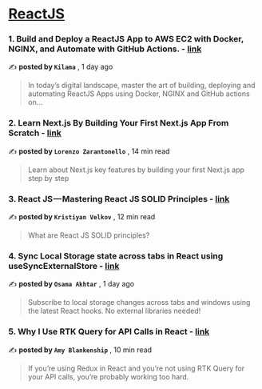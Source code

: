 
<h1><a href=https://medium.com/tag/reactjs/recommended target="_blank" rel="noopener noreferrer">ReactJS</a></h1>
<h3>1. Build and Deploy a ReactJS App to AWS EC2 with Docker, NGINX, and Automate with GitHub Actions. - <a href=https://medium.com/@kilama/build-and-deploy-a-reactjs-app-to-aws-ec2-with-docker-nginx-and-automate-with-github-actions-d8c57fb47967?source=tag_recommended_feed---------0-84----------reactjs----------5925762a_47ee_4d69_9efd_0a5c7e417b32------- target="_blank" rel="noopener noreferrer">link</a></h3>

✍️ **posted by `Kilama`** <date> , 1 day ago</date>

<blockquote>In today’s digital landscape, master the art of building, deploying and automating ReactJS Apps using Docker, NGINX and GitHub actions on…</blockquote>

<h3>2. Learn Next.js By Building Your First Next.js App From Scratch - <a href=https://medium.com/gitconnected/learn-next-js-by-building-your-first-next-js-app-from-scratch-8ec7cc93a9cb?source=tag_recommended_feed---------1-107----------reactjs----------5925762a_47ee_4d69_9efd_0a5c7e417b32------- target="_blank" rel="noopener noreferrer">link</a></h3>

✍️ **posted by `Lorenzo Zarantonello`** <date> , 14 min read</date>

<blockquote>Learn about Next.js key features by building your first Next.js app step by step</blockquote>

<h3>3. React JS — Mastering React JS SOLID Principles - <a href=https://medium.com/stackademic/react-js-mastering-react-js-solid-principles-dfb48d03e565?source=tag_recommended_feed---------2-85----------reactjs----------5925762a_47ee_4d69_9efd_0a5c7e417b32------- target="_blank" rel="noopener noreferrer">link</a></h3>

✍️ **posted by `Kristiyan Velkov`** <date> , 12 min read</date>

<blockquote>What are React JS SOLID principles?</blockquote>

<h3>4. Sync Local Storage state across tabs in React using useSyncExternalStore - <a href=https://medium.com/@oakhtar147/sync-local-storage-state-across-tabs-in-react-using-usesyncexternalstore-613d2c22819e?source=tag_recommended_feed---------3-84----------reactjs----------5925762a_47ee_4d69_9efd_0a5c7e417b32------- target="_blank" rel="noopener noreferrer">link</a></h3>

✍️ **posted by `Osama Akhtar`** <date> , 1 day ago</date>

<blockquote>Subscribe to local storage changes across tabs and windows using the latest React hooks. No external libraries needed!</blockquote>

<h3>5. Why I Use RTK Query for API Calls in React - <a href=https://medium.com/codex/why-i-use-rtk-query-for-api-calls-in-react-fee9e2a4538?source=tag_recommended_feed---------4-107----------reactjs----------5925762a_47ee_4d69_9efd_0a5c7e417b32------- target="_blank" rel="noopener noreferrer">link</a></h3>

✍️ **posted by `Amy Blankenship`** <date> , 10 min read</date>

<blockquote>If you’re using Redux in React and you’re not using RTK Query for your API calls, you’re probably working too hard.</blockquote>

